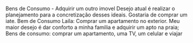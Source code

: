 Bens de Consumo - Adquirir um outro imovel
Desejo atual é realizar o planejamento para a concretização desses ideais.
Gostaria de comprar um iate.
Bem de Consumo Laila: Comprar um apartamento no exterior.
Meu maior desejo é dar conforto a minha familia e adquirir um apto na praia;
Bens de consumo: comprar um apartamento, uma TV, um celular e viajar
